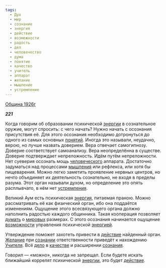 ```yaml
---
tags:
  - Дух
  - мир
  - сознание
  - энергия
  - действие
  - возможности
  - радость
  - дел
  - человечество
  - дума
  - понятие
  - качество
  - учитель
  - аппарат
  - желание
  - мышление
  - устремление
---
```

[Община 1926г](https://127.0.0.1:4002/agni/1926)

___221___

Когда говорим об образовании психической [энергии](../../../tags/#[энергия](../../../tags/#энергия)) в сознательное оружие, могут спросить: с чего начать? Нужно начать с осознания присутствия её. Для этого осознания необходимо дотронуться до одного из самых основных [понятий](../../../tags/#понятие). Иногда это называли, неудачно, верою, но лучше назвать доверием. Вера отвечает самогипнозу. Доверие соответствует самоанализу. Вера неопределённа в существе. Доверие подтверждает непреложность. Идём путём непреложности. Нет суеверия осознать мощь [человеческого](../../../tags/#человечество) аппарата. Достаточно задуматься над процессами [мышления](../../../tags/#мышление) или рефлекса, или хотя бы пищеварения. Можно легко заметить проявление нервных центров, но нечто объединяет их деятельность сознательно, не входя в пределы разума. Этот орган называли духом, но определение это опять расплывчато, в нём нет [устремления](../../../tags/#устремление).   

Великий Аум есть психическая [энергия](../../../tags/#энергия), питаемая праною. Можно рассматривать её как физический орган, ибо она поддаётся изменениям. Ощущение этого всесвязующего органа должно наполнить радостью каждого общинника. Такая кооперация позволяет [думать](../../../tags/#дума) о [мировых](../../../tags/#мир) размерах. С этого осознания начинается ощущение [возможности](../../../tags/#возможности) управления психической [энергией](../../../tags/#энергия).   

Утверждение поможет захотеть привести в [действие](../../../tags/#действие) найденный орган. [Желание](../../../tags/#желание) при [сознании](../../../tags/#сознание) ответственности приведёт к нахождению [Учителя](../../../tags/#учитель). Всё [дело](../../../tags/#дел) в [качестве](../../../tags/#качество) и расширении [сознания](../../../tags/#сознание).   

Говорил — «можно», никогда не запрещал. Если будете искать ближайший коррелят психической [энергии](../../../tags/#[энергия](../../../tags/#энергия)), это будет [действие](../../../tags/#действие).   

